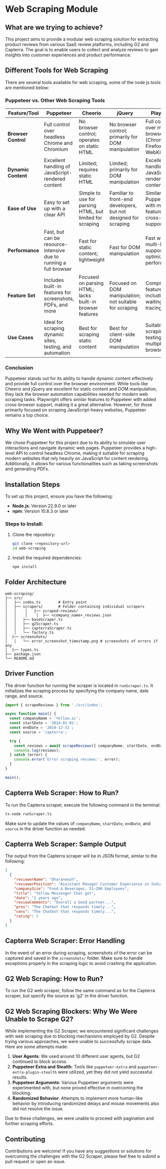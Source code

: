 # Web Scraping Module

## What are we trying to achieve?
This project aims to provide a modular web scraping solution for extracting product reviews from various SaaS review platforms, including G2 and Capterra. The goal is to enable users to collect and analyze reviews to gain insights into customer experiences and product performance.

## Different Tools for Web Scraping
There are several tools available for web scraping, some of the node js tools are mentioned below:
### Puppeteer vs. Other Web Scraping Tools

| Feature/Tool          | **Puppeteer**                                           | **Cheerio**                             | **jQuery**                             | **Playwright**                         |
|-----------------------|--------------------------------------------------------|-----------------------------------------|----------------------------------------|----------------------------------------|
| **Browser Control**    | Full control over headless Chrome and Chromium        | No browser control; operates on static HTML | No browser control; primarily for DOM manipulation | Full control over multiple browsers (Chromium, Firefox, WebKit) |
| **Dynamic Content**    | Excellent handling of JavaScript-rendered content     | Limited; requires static HTML           | Limited; primarily for DOM manipulation | Excellent handling of JavaScript-rendered content |
| **Ease of Use**        | Easy to set up with a clear API                       | Simple to use for parsing HTML, but limited for scraping | Familiar to front-end developers, but not designed for scraping | Similar to Puppeteer, but with more features and cross-browser support |
| **Performance**        | Fast, but can be resource-intensive due to running a full browser | Fast for static content; lightweight     | Fast for DOM manipulation                | Fast with multi-browser support; optimized for performance |
| **Feature Set**        | Includes built-in features for screenshots, PDFs, and more | Focused on parsing HTML; lacks built-in browser features | Focused on DOM manipulation; not suitable for scraping | Comprehensive features including auto-waiting and tracing |
| **Use Cases**          | Ideal for scraping dynamic sites, testing, and automation | Best for scraping static content         | Best for client-side DOM manipulation   | Suitable for scraping and testing across multiple browsers |

### Conclusion

Puppeteer stands out for its ability to handle dynamic content effectively and provide full control over the browser environment. While tools like Cheerio and jQuery are excellent for static content and DOM manipulation, they lack the browser automation capabilities needed for modern web scraping tasks. Playwright offers similar features to Puppeteer with added cross-browser support, making it a great alternative. However, for those primarily focused on scraping JavaScript-heavy websites, Puppeteer remains a top choice.


## Why We Went with Puppeteer?
We chose Puppeteer for this project due to its ability to simulate user interactions and navigate dynamic web pages. Puppeteer provides a high-level API to control headless Chrome, making it suitable for scraping modern websites that rely heavily on JavaScript for content rendering. Additionally, it allows for various functionalities such as taking screenshots and generating PDFs.

## Installation Steps
To set up this project, ensure you have the following:
- **Node.js**: Version 22.9.0 or later
- **npm**: Version 10.8.3 or later

### Steps to Install:
1. Clone the repository:
   ```bash
   git clone <repository-url>
   cd web-scraping
   ```
2. Install the required dependencies:
   ```bash
   npm install
   ```

## Folder Architecture
```
web-scraping/
├── src/
│   ├── index.ts        # Entry point
│   ├── scrapers/       # Folder containing individual scrapers
│   │    │   ├── scraped-reviews/
│   │    │    │  ├── <company_name>_reviews.json
│   │   ├── baseScraper.ts
│   │   ├── g2Scraper.ts
│   │   ├── capterraScraper.ts
│   │   └── factory.ts
│  ├── screenshots/     
│   │   └── error_screenshot_timestamp.png # screenshots of errors if any
│  ├── types.ts
├── package.json
└── README.md
```

## Driver Function
The driver function for running the scraper is located in `runScraper.ts`. It initializes the scraping process by specifying the company name, date range, and source.

```typescript
import { scrapeReviews } from './src/index';

async function main() {
  const companyName = 'Yellow.ai';
  const startDate = '2014-01-01';
  const endDate = '2024-12-31';
  const source = 'capterra';

  try {
    const reviews = await scrapeReviews({ companyName, startDate, endDate, source });
    console.log(reviews);
  } catch (error) {
    console.error('Error scraping reviews:', error);
  }
}

main();
```

## Capterra Web Scraper: How to Run?
To run the Capterra scraper, execute the following command in the terminal:

```bash
ts-node runScraper.ts
```

Make sure to update the values of `companyName`, `startDate`, `endDate`, and `source` in the driver function as needed.

## Capterra Web Scraper: Sample Output
The output from the Capterra scraper will be in JSON format, similar to the following:

```json
[
  {
    "reviewerName": "Dharaneesh",
    "reviewerPosition": "Assistant Manager Customer Experience in India",
    "companySize": "Food & Beverages, 51–200 Employees",
    "title": "Yellow Messenger Chat got",
    "date": "2 years ago",
    "reviewComments": "Overall a Good partner...",
    "pros": "The Chatbot that responds timely...",
    "cons": "The Chatbot that responds timely...",
    "rating": 5
  }
]
```

## Capterra Web Scraper: Error Handling
In the event of an error during scraping, screenshots of the error can be captured and saved in the `screenshots/` folder. Make sure to handle exceptions properly in the scraping logic to avoid crashing the application.

## G2 Web Scraping: How to Run?
To run the G2 web scraper, follow the same command as for the Capterra scraper, but specify the source as 'g2' in the driver function.

## G2 Web Scraping Blockers: Why We Were Unable to Scrape G2?
While implementing the G2 Scraper, we encountered significant challenges with web scraping due to blocking mechanisms employed by G2. Despite trying various approaches, we were unable to successfully scrape data. Here are some attempts made:
1. **User Agents**: We used around 10 different user agents, but G2 continued to block access.
2. **Puppeteer Extra and Stealth**: Tools like `puppeteer-extra` and `puppeteer-extra-plugin-stealth` were utilized, yet they did not yield successful results.
3. **Puppeteer Arguments**: Various Puppeteer arguments were experimented with, but none proved effective in overcoming the blocking.
4. **Randomized Behavior**: Attempts to implement more human-like behavior by introducing randomized delays and mouse movements also did not resolve the issue.

Due to these challenges, we were unable to proceed with pagination and further scraping efforts.

## Contributing
Contributions are welcome! If you have any suggestions or solutions for overcoming the challenges with the G2 Scraper, please feel free to submit a pull request or open an issue.


